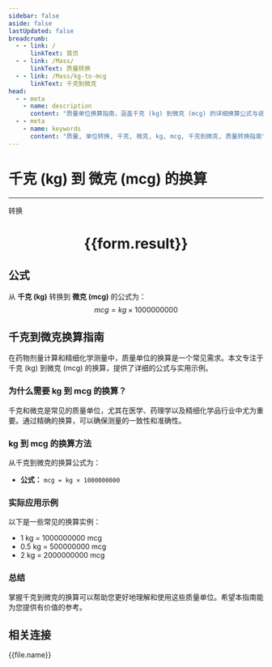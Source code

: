 ```yaml
---
sidebar: false
aside: false
lastUpdated: false
breadcrumb:
  - - link: /
      linkText: 首页
  - - link: /Mass/
      linkText: 质量转换
  - - link: /Mass/kg-to-mcg
      linkText: 千克到微克
head:
  - - meta
    - name: description
      content: "质量单位换算指南，涵盖千克 (kg) 到微克 (mcg) 的详细换算公式与说明。"
  - - meta
    - name: keywords
      content: "质量, 单位转换, 千克, 微克, kg, mcg, 千克到微克, 质量转换指南"
---
```

# 千克 (kg) 到 微克 (mcg) 的换算
---
<script setup>
import { onMounted, reactive, inject, ref } from 'vue'
import { NButton, NForm, NFormItem, NInput, NInputNumber, NSelect, NCard, useMessage,NGrid ,NGi } from 'naive-ui'
import { defineClientComponent } from 'vitepress'
import { Mass } from '../../files';

const convert = inject('convert')

const form = reactive({
  number: null,
  result: '',
})

const convertHandler = () => {
  if (form.number !== null && !isNaN(form.number)) {
    const convertedValue = parseFloat(form.number) * 1000000000
    form.result = `${form.number}kg = ${convertedValue.toFixed(0)}mcg`
  } else {
    form.result = '请输入有效的数值。'
  }
}
</script>

<n-form size="large" :model="form">
  <n-form-item label="千克 (kg)">
    <n-input-number v-model:value="form.number" placeholder="输入千克" style="width: 100%" />
  </n-form-item>
  <n-form-item>
    <n-button type="primary" @click="convertHandler" block>转换</n-button>
  </n-form-item>
</n-form>

<n-card  embedded :bordered="false" hoverable>
  <div  style="text-align:center">
    <h1>{{form.result}}</h1>
  </div>
</n-card>

## 公式

从 **千克 (kg)** 转换到 **微克 (mcg)** 的公式为：
$$ mcg = kg \times 1000000000 $$

## 千克到微克换算指南

在药物剂量计算和精细化学测量中，质量单位的换算是一个常见需求。本文专注于千克 (kg) 到微克 (mcg) 的换算，提供了详细的公式与实用示例。

### 为什么需要 kg 到 mcg 的换算？

千克和微克是常见的质量单位，尤其在医学、药理学以及精细化学品行业中尤为重要。通过精确的换算，可以确保测量的一致性和准确性。

### kg 到 mcg 的换算方法

从千克到微克的换算公式为：

- **公式：** `mcg = kg × 1000000000`

### 实际应用示例

以下是一些常见的换算实例：

- 1 kg = 1000000000 mcg
- 0.5 kg = 500000000 mcg
- 2 kg = 2000000000 mcg

### 总结

掌握千克到微克的换算可以帮助您更好地理解和使用这些质量单位。希望本指南能为您提供有价值的参考。

## 相关连接
<n-grid x-gap="12" :cols="4">
  <n-gi v-for="(file, index) in Mass" :key="index">
    <n-button
      text
      tag="a"
      :href="file.path"
      type="primary"
    >
      {{file.name}}
    </n-button>
  </n-gi>
</n-grid>